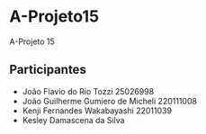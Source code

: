 # A-Projeto15
A-Projeto 15

## Participantes
- João Flavio do Rio Tozzi 25026998
- João Guilherme Gumiero de Micheli 220111008
- Kenji Fernandes Wakabayashi 22011039
- Kesley Damascena da Silva

